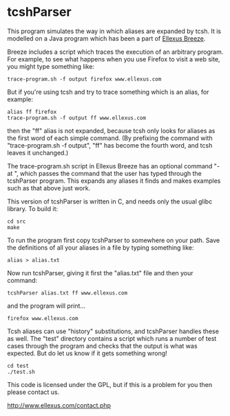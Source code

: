 tcshParser
==========

This program simulates the way in which aliases are expanded by
tcsh. It is modelled on a Java program which has been a part of
[Ellexus Breeze](http://www.ellexus.com/breeze.php).

Breeze includes a script which traces the execution of an arbitrary
program. For example, to see what happens when you use Firefox to
visit a web site, you might type something like:

    trace-program.sh -f output firefox www.ellexus.com

But if you're using tcsh and try to trace something which is an alias,
for example:

    alias ff firefox
    trace-program.sh -f output ff www.ellexus.com

then the "ff" alias is not expanded, because tcsh only looks for
aliases as the first word of each simple command. (By prefixing the
command with "trace-program.sh -f output", "ff" has become the fourth
word, and tcsh leaves it unchanged.)

The trace-program.sh script in Ellexus Breeze has an optional command
"-at <alias file>", which passes the command that the user has typed
through the tcshParser program. This expands any aliases it finds and
makes examples such as that above just work.

This version of tcshParser is written in C, and needs only the usual
glibc library. To build it:

    cd src
    make

To run the program first copy tcshParser to somewhere on your
path. Save the definitions of all your aliases in a file by typing
something like:

    alias > alias.txt

Now run tcshParser, giving it first the "alias.txt" file and then your command:

    tcshParser alias.txt ff www.ellexus.com

and the program will print...

    firefox www.ellexus.com

Tcsh aliases can use "history" substitutions, and tcshParser handles
these as well.  The "test" directory contains a script which runs a
number of test cases through the program and checks that the output is
what was expected. But do let us know if it gets something wrong!

    cd test
    ./test.sh

This code is licensed under the GPL, but if this is a problem for you
then please contact us.

http://www.ellexus.com/contact.php
